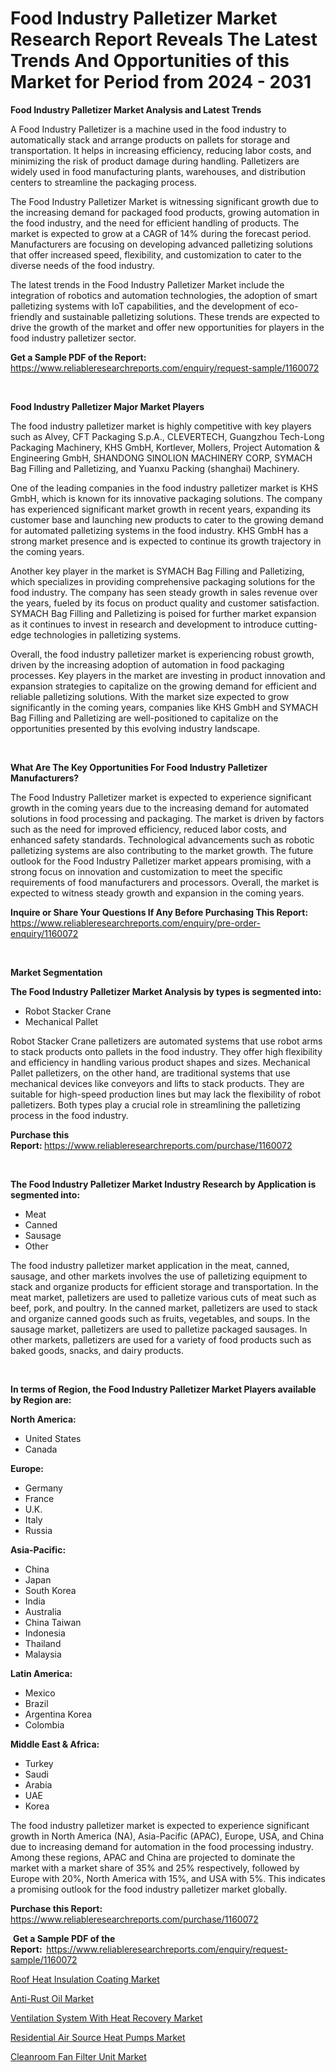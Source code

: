 <p><h1>Food Industry Palletizer Market Research Report Reveals The Latest Trends And Opportunities of this Market for Period from 2024 - 2031</h1></p><p><strong>Food Industry Palletizer Market Analysis and Latest Trends</strong></p>
<p><p>A Food Industry Palletizer is a machine used in the food industry to automatically stack and arrange products on pallets for storage and transportation. It helps in increasing efficiency, reducing labor costs, and minimizing the risk of product damage during handling. Palletizers are widely used in food manufacturing plants, warehouses, and distribution centers to streamline the packaging process.</p><p>The Food Industry Palletizer Market is witnessing significant growth due to the increasing demand for packaged food products, growing automation in the food industry, and the need for efficient handling of products. The market is expected to grow at a CAGR of 14% during the forecast period. Manufacturers are focusing on developing advanced palletizing solutions that offer increased speed, flexibility, and customization to cater to the diverse needs of the food industry.</p><p>The latest trends in the Food Industry Palletizer Market include the integration of robotics and automation technologies, the adoption of smart palletizing systems with IoT capabilities, and the development of eco-friendly and sustainable palletizing solutions. These trends are expected to drive the growth of the market and offer new opportunities for players in the food industry palletizer sector.</p></p>
<p><strong>Get a Sample PDF of the Report:&nbsp;</strong> <a href="https://www.reliableresearchreports.com/enquiry/request-sample/1160072">https://www.reliableresearchreports.com/enquiry/request-sample/1160072</a></p>
<p>&nbsp;</p>
<p><strong>Food Industry Palletizer Major Market Players</strong></p>
<p><p>The food industry palletizer market is highly competitive with key players such as Alvey, CFT Packaging S.p.A., CLEVERTECH, Guangzhou Tech-Long Packaging Machinery, KHS GmbH, Kortlever, Mollers, Project Automation & Engineering GmbH, SHANDONG SINOLION MACHINERY CORP, SYMACH Bag Filling and Palletizing, and Yuanxu Packing (shanghai) Machinery.</p><p>One of the leading companies in the food industry palletizer market is KHS GmbH, which is known for its innovative packaging solutions. The company has experienced significant market growth in recent years, expanding its customer base and launching new products to cater to the growing demand for automated palletizing systems in the food industry. KHS GmbH has a strong market presence and is expected to continue its growth trajectory in the coming years.</p><p>Another key player in the market is SYMACH Bag Filling and Palletizing, which specializes in providing comprehensive packaging solutions for the food industry. The company has seen steady growth in sales revenue over the years, fueled by its focus on product quality and customer satisfaction. SYMACH Bag Filling and Palletizing is poised for further market expansion as it continues to invest in research and development to introduce cutting-edge technologies in palletizing systems.</p><p>Overall, the food industry palletizer market is experiencing robust growth, driven by the increasing adoption of automation in food packaging processes. Key players in the market are investing in product innovation and expansion strategies to capitalize on the growing demand for efficient and reliable palletizing solutions. With the market size expected to grow significantly in the coming years, companies like KHS GmbH and SYMACH Bag Filling and Palletizing are well-positioned to capitalize on the opportunities presented by this evolving industry landscape.</p></p>
<p>&nbsp;</p>
<p><strong>What Are The Key Opportunities For Food Industry Palletizer Manufacturers?</strong></p>
<p><p>The Food Industry Palletizer market is expected to experience significant growth in the coming years due to the increasing demand for automated solutions in food processing and packaging. The market is driven by factors such as the need for improved efficiency, reduced labor costs, and enhanced safety standards. Technological advancements such as robotic palletizing systems are also contributing to the market growth. The future outlook for the Food Industry Palletizer market appears promising, with a strong focus on innovation and customization to meet the specific requirements of food manufacturers and processors. Overall, the market is expected to witness steady growth and expansion in the coming years.</p></p>
<p><strong>Inquire or Share Your Questions If Any Before Purchasing This Report:</strong> <a href="https://www.reliableresearchreports.com/enquiry/pre-order-enquiry/1160072">https://www.reliableresearchreports.com/enquiry/pre-order-enquiry/1160072</a></p>
<p>&nbsp;</p>
<p><strong>Market Segmentation</strong></p>
<p><strong>The Food Industry Palletizer Market Analysis by types is segmented into:</strong></p>
<p><ul><li>Robot Stacker Crane</li><li>Mechanical Pallet</li></ul></p>
<p><p>Robot Stacker Crane palletizers are automated systems that use robot arms to stack products onto pallets in the food industry. They offer high flexibility and efficiency in handling various product shapes and sizes. Mechanical Pallet palletizers, on the other hand, are traditional systems that use mechanical devices like conveyors and lifts to stack products. They are suitable for high-speed production lines but may lack the flexibility of robot palletizers. Both types play a crucial role in streamlining the palletizing process in the food industry.</p></p>
<p><strong>Purchase this Report:&nbsp;</strong><a href="https://www.reliableresearchreports.com/purchase/1160072">https://www.reliableresearchreports.com/purchase/1160072</a></p>
<p>&nbsp;</p>
<p><strong>The Food Industry Palletizer Market Industry Research by Application is segmented into:</strong></p>
<p><ul><li>Meat</li><li>Canned</li><li>Sausage</li><li>Other</li></ul></p>
<p><p>The food industry palletizer market application in the meat, canned, sausage, and other markets involves the use of palletizing equipment to stack and organize products for efficient storage and transportation. In the meat market, palletizers are used to palletize various cuts of meat such as beef, pork, and poultry. In the canned market, palletizers are used to stack and organize canned goods such as fruits, vegetables, and soups. In the sausage market, palletizers are used to palletize packaged sausages. In other markets, palletizers are used for a variety of food products such as baked goods, snacks, and dairy products.</p></p>
<p>&nbsp;</p>
<p><strong>In terms of Region, the Food Industry Palletizer Market Players available by Region are:</strong></p>
<p>
    <p> <strong> North America: </strong>
        <ul>
            <li>United States</li>
            <li>Canada</li>
        </ul>
        </p> 
    <p> <strong> Europe: </strong>
        <ul>
            <li>Germany</li>
            <li>France</li>
            <li>U.K.</li>
            <li>Italy</li>
            <li>Russia</li>
        </ul>
        </p> 
    <p> <strong> Asia-Pacific: </strong>
        <ul>
            <li>China</li>
            <li>Japan</li>
            <li>South Korea</li>
            <li>India</li>
            <li>Australia</li>
            <li>China Taiwan</li>
            <li>Indonesia</li>
            <li>Thailand</li>
            <li>Malaysia</li>
        </ul>
        </p> 
    <p> <strong> Latin America: </strong>
        <ul>
            <li>Mexico</li>
            <li>Brazil</li>
            <li>Argentina Korea</li>
            <li>Colombia</li>
        </ul>
        </p> 
    <p> <strong> Middle East & Africa: </strong>
        <ul>
            <li>Turkey</li>
            <li>Saudi</li>
            <li>Arabia</li>
            <li>UAE</li>
            <li>Korea</li>
        </ul>
    </p>
    </p>
<p><p>The food industry palletizer market is expected to experience significant growth in North America (NA), Asia-Pacific (APAC), Europe, USA, and China due to increasing demand for automation in the food processing industry. Among these regions, APAC and China are projected to dominate the market with a market share of 35% and 25% respectively, followed by Europe with 20%, North America with 15%, and USA with 5%. This indicates a promising outlook for the food industry palletizer market globally.</p></p>
<p><strong>Purchase this Report: </strong><a href="https://www.reliableresearchreports.com/purchase/1160072">https://www.reliableresearchreports.com/purchase/1160072</a></p>
<p>&nbsp;<strong>Get a Sample PDF of the Report:&nbsp;&nbsp;</strong><a href="https://www.reliableresearchreports.com/enquiry/request-sample/1160072">https://www.reliableresearchreports.com/enquiry/request-sample/1160072</a></p>
<p><strong></strong></p>
<p><p><a href="https://github.com/Chiragrp22/Market-Research-Report-List-3/blob/main/roof-heat-insulation-coating-market.md">Roof Heat Insulation Coating Market</a></p><p><a href="https://github.com/rahu1503/Market-Research-Report-List-2/blob/main/anti-rust-oil-market.md">Anti-Rust Oil Market</a></p><p><a href="https://medium.com/p/d8d942a552e1/edit">Ventilation System With Heat Recovery Market</a></p><p><a href="https://medium.com/p/94dcd9d78caa/edit">Residential Air Source Heat Pumps Market</a></p><p><a href="https://medium.com/p/a681aa6d533a/edit">Cleanroom Fan Filter Unit Market</a></p></p>
